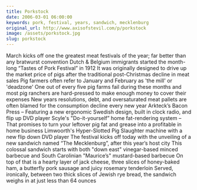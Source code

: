 ```yaml
---
title: Porkstock
date: 2006-03-01 06:00:00
keywords: pork, festival, years, sandwich, mecklenburg
original_url: http://www.axisofstevil.com/p/porkstock
image: /assets/porkstock.jpg
slug: porkstock
---
```


March kicks off one the greatest meat festivals of the year; far better than any bratwurst convention Dutch &amp; Belgium immigrants started the month-long “Tastes of Pork Festival” in 1912 It was originally designed to drive up the market price of pigs after the traditional post-Christmas decline in meat sales Pig farmers often refer to January and February as &#039;the mill&#039; or &#039;deadzone&#039; One out of every five pig farms fail during these months and most pig ranchers are hard-pressed to make enough money to cover their expenses New years resolutions, debt, and oversaturated meat pallets are often blamed for the consumption decline every new year
Arkteck’s Bacon Press – Featuring a new ergonomic Swedish design, built in clock radio, and flip up DVD player
Scyle&#039;s &quot;Do-it-yourself” home fat-rendering system – That promises to turn your leftover pig fat and grease into a profitable in home business
Limwoorth&#039;s Hyper-Slotted Pig Slaughter machine with a new flip down DVD player
The festival kicks off today with the unveiling of a new sandwich named “The Mecklenburg”, after this year’s host city This colossal sandwich starts with both &quot;down east&quot; vinegar-based minced barbecue and South Carolinian &quot;Maurice’s&quot; mustard-based barbecue On top of that is a hearty layer of jack cheese, three slices of honey-baked ham, a butterfly pork sausage and juicy rosemary tenderloin Served, ironically, between two thick slices of Jewish rye bread, the sandwich weighs in at just less than 64 ounces

